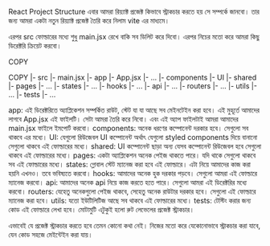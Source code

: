 React Project Structure
এবার আমরা রিয়্যাক্ট প্রজেক্ট কিভাবে স্ট্রাকচার করতে হয় সে সম্পর্কে জানবো। তার জন্য আমরা একটা নতুন রিয়্যাক্ট প্রজেক্ট তৈরি করে নিলাম vite এর মাধ্যমে।

এরপর src ফোল্ডারের মধ্যে শুধু main.jsx রেখে বাকি সব ডিলিট করে দিবো। এরপর নিচের মতো করে আমরা কিছু ডিরেক্টরি ক্রিয়েট করবো।


COPY

COPY
|- src
  |- main.jsx
  |- app
    |- App.jsx
    |- ...
  |- components
    |- UI
    |- shared
  |- pages
    |- ...
  |- states
    |- ...
  |- hooks
    |- ...
  |- api
    |- ...
  |- routers
    |- ...
  |- utils
    |- ...
  |- tests
    |- ...
    
    
app: এই ডিরেক্টরিতে অ্যাপ্লিকেশন সম্পর্কিত রাউট, স্টেট যা যা আছে সব মেইনটেইন করা হবে। এই মুহূর্তে আমাদের লাগবে App.jsx এই ফাইলটি। সেটা আমরা তৈরি করে নিবো। এবং এই অ্যাপ ফাইলটাই আমরা আমাদের main.jsx ফাইলে ইমপোর্ট করবো।
components: অনেক ধরণের কম্পোনেন্ট দরকার হবে। সেগুলো সব থাকবে এর মধ্যে।
UI: যেগুলো রিউজেবল UI কম্পোনেন্ট অর্থাৎ যেগুলো styled components দিয়ে বানানো সেগুলো থাকবে এই ফোল্ডারের মধ্যে।
shared: UI কম্পোনেন্ট ছাড়া অন্য যেসব কম্পোনেন্ট রিউজেবল হবে সেগুলো থাকবে এই ফোল্ডারের মধ্যে।
pages: একটা অ্যাপ্লিকেশন অনেক পেইজ থাকতে পারে। যদি থাকে সেগুলো থাকবে সব এই ফোল্ডারের মধ্যে।
states: গ্লোবাল স্টেট ম্যানেজ করা হবে এই ফোল্ডারে। এটা নিয়ে আমাদের কাজ করা হয়নি এখনও। তবে ভবিষ্যতে করবো।
hooks: আমাদের অনেক হুক দরকার পড়বে। সেগুলো আমরা এই ফোল্ডারে ম্যানেজ করবো।
api: আমাদের অনেক api নিয়ে কাজ করতে হতে পারে। সেগুলো আমরা এই ডিরেক্টরির মধ্যে করবো।
routers: যেহেতু অনেকগুলো পেইজ থাকবে, সেহেতু অনেক রাউটার দরকার হবে। সেগুলো এই ফোল্ডারে ম্যানেজ করা হবে।
utils: যতো ইউটিলিটিজ আছে সব থাকবে এই ফোল্ডারের মধ্যে।
tests: টেস্টিং করার জন্য কোড এই ফোল্ডারে লেখা হবে।
মোটামুটি এটুকুই হলো রুট লেভেলের প্রজেক্ট স্ট্রাকচার।

এভাবেই যে প্রজেক্ট স্ট্রাকচার করতে হবে তেমন কোনো কথা নেই। নিজের মতো করে যেকোনোভাবে স্ট্রাকচার করা যাবে, যেন কোড সহজে মেইন্টেইন করা যায়।